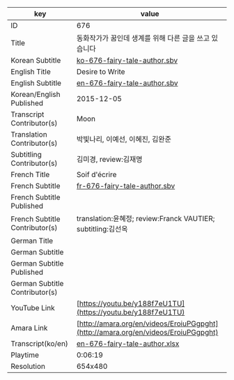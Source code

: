 |  key  |  value  |
|-------|---------|
| ID            | 676 |
| Title         | 동화작가가 꿈인데 생계를 위해 다른 글을 쓰고 있습니다 |
| Korean Subtitle | [ko-676-fairy-tale-author.sbv](https://github.com/jungtosociety/dharma-qna/raw/master/sub/676/ko-676-fairy-tale-author.sbv) |
| English Title | Desire to Write |
| English Subtitle | [en-676-fairy-tale-author.sbv](https://github.com/jungtosociety/dharma-qna/raw/master/sub/676/en-676-fairy-tale-author.sbv) |
| Korean/English Published     | 2015-12-05 |
| Transcript Contributor(s)   | Moon |
| Translation Contributor(s)   | 박빛나리, 이예선, 이혜진, 김완준 |
| Subtitling Contributor(s)   | 김미경, review:김재명 |
| French Title | Soif d'écrire |
| French Subtitle | [fr-676-fairy-tale-author.sbv](https://github.com/jungtosociety/dharma-qna/raw/master/sub/676/fr-676-fairy-tale-author.sbv) |
| French Subtitle Published |  |
| French Subtitle Contributor(s) | translation:윤혜정; review:Franck VAUTIER; subtitling:김선옥 |
| German Title |  |
| German Subtitle |  |
| German Subtitle Published |  |
| German Subtitle Contributor(s) |  |
| YouTube Link  | [https://youtu.be/y188f7eU1TU](https://youtu.be/y188f7eU1TU) |
| Amara Link    | [http://amara.org/en/videos/EroiuPGgpght](http://amara.org/en/videos/EroiuPGgpght) |
| Transcript(ko/en) | [en-676-fairy-tale-author.xlsx](https://github.com/jungtosociety/dharma-qna/raw/master/sub/676/en-676-fairy-tale-author.xlsx) |
| Playtime | 0:06:19 |
| Resolution | 654x480|
